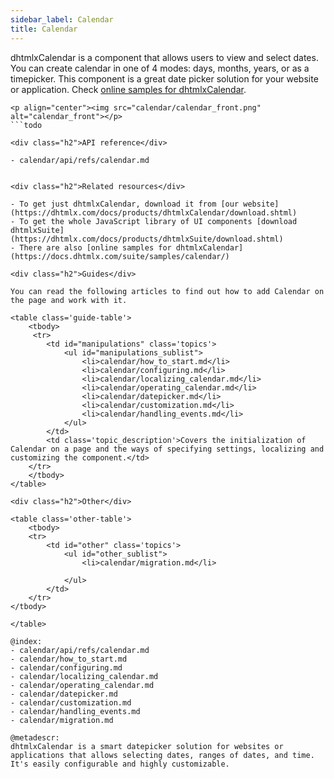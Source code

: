 ```yaml
---
sidebar_label: Calendar
title: Calendar
---          
```


dhtmlxCalendar is a component that allows users to view and select dates. You can create calendar in one of 4 modes: days, months, years, or as a timepicker.
This component is a great date picker solution for your website or application. Check [online samples for dhtmlxCalendar](https://docs.dhtmlx.com/suite/samples/calendar/).  

```todo
<p align="center"><img src="calendar/calendar_front.png" alt="calendar_front"></p>   
```todo

<div class="h2">API reference</div>

- calendar/api/refs/calendar.md


<div class="h2">Related resources</div>

- To get just dhtmlxCalendar, download it from [our website](https://dhtmlx.com/docs/products/dhtmlxCalendar/download.shtml)
- To get the whole JavaScript library of UI components [download dhtmlxSuite](https://dhtmlx.com/docs/products/dhtmlxSuite/download.shtml)          
- There are also [online samples for dhtmlxCalendar](https://docs.dhtmlx.com/suite/samples/calendar/)  
  
<div class="h2">Guides</div>

You can read the following articles to find out how to add Calendar on the page and work with it.

<table class='guide-table'>
	<tbody>
     <tr>
		<td id="manipulations" class='topics'>		   
		    <ul id="manipulations_sublist">
                <li>calendar/how_to_start.md</li>
				<li>calendar/configuring.md</li>
            	<li>calendar/localizing_calendar.md</li>  
                <li>calendar/operating_calendar.md</li>
                <li>calendar/datepicker.md</li>
                <li>calendar/customization.md</li>
                <li>calendar/handling_events.md</li>   
			</ul>
        </td>
		<td class='topic_description'>Covers the initialization of Calendar on a page and the ways of specifying settings, localizing and customizing the component.</td>
	</tr>
   	</tbody>
</table>

<div class="h2">Other</div>

<table class='other-table'>
	<tbody>
    <tr>
        <td id="other" class='topics'>            
            <ul id="other_sublist">
                <li>calendar/migration.md</li>

            </ul>
        </td>
    </tr>           
</tbody>

</table>

@index:
- calendar/api/refs/calendar.md
- calendar/how_to_start.md
- calendar/configuring.md
- calendar/localizing_calendar.md
- calendar/operating_calendar.md
- calendar/datepicker.md
- calendar/customization.md
- calendar/handling_events.md
- calendar/migration.md

@metadescr:
dhtmlxCalendar is a smart datepicker solution for websites or applications that allows selecting dates, ranges of dates, and time. It's easily configurable and highly customizable.

